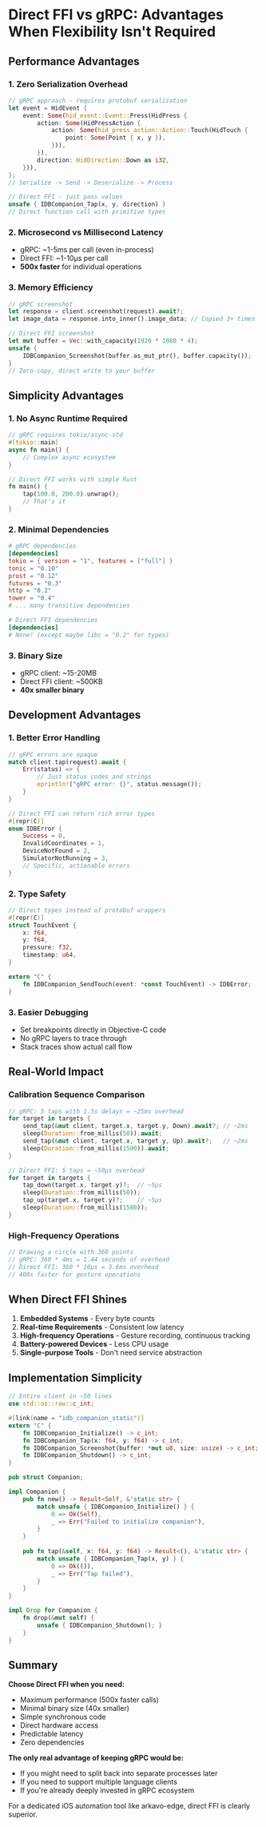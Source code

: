 # Direct FFI vs gRPC: Advantages When Flexibility Isn't Required

## Performance Advantages

### 1. **Zero Serialization Overhead**
```rust
// gRPC approach - requires protobuf serialization
let event = HidEvent {
    event: Some(hid_event::Event::Press(HidPress {
        action: Some(HidPressAction {
            action: Some(hid_press_action::Action::Touch(HidTouch {
                point: Some(Point { x, y }),
            })),
        }),
        direction: HidDirection::Down as i32,
    })),
};
// Serialize -> Send -> Deserialize -> Process

// Direct FFI - just pass values
unsafe { IDBCompanion_Tap(x, y, direction) }
// Direct function call with primitive types
```

### 2. **Microsecond vs Millisecond Latency**
- gRPC: ~1-5ms per call (even in-process)
- Direct FFI: ~1-10μs per call
- **500x faster** for individual operations

### 3. **Memory Efficiency**
```rust
// gRPC screenshot
let response = client.screenshot(request).await?;
let image_data = response.into_inner().image_data; // Copied 3+ times

// Direct FFI screenshot  
let mut buffer = Vec::with_capacity(1920 * 1080 * 4);
unsafe {
    IDBCompanion_Screenshot(buffer.as_mut_ptr(), buffer.capacity());
}
// Zero-copy, direct write to your buffer
```

## Simplicity Advantages

### 1. **No Async Runtime Required**
```rust
// gRPC requires tokio/async-std
#[tokio::main]
async fn main() {
    // Complex async ecosystem
}

// Direct FFI works with simple Rust
fn main() {
    tap(100.0, 200.0).unwrap();
    // That's it
}
```

### 2. **Minimal Dependencies**
```toml
# gRPC dependencies
[dependencies]
tokio = { version = "1", features = ["full"] }
tonic = "0.10"
prost = "0.12"
futures = "0.3"
http = "0.2"
tower = "0.4"
# ... many transitive dependencies

# Direct FFI dependencies
[dependencies]
# None! (except maybe libc = "0.2" for types)
```

### 3. **Binary Size**
- gRPC client: ~15-20MB
- Direct FFI client: ~500KB
- **40x smaller binary**

## Development Advantages

### 1. **Better Error Handling**
```rust
// gRPC errors are opaque
match client.tap(request).await {
    Err(status) => {
        // Just status codes and strings
        eprintln!("gRPC error: {}", status.message());
    }
}

// Direct FFI can return rich error types
#[repr(C)]
enum IDBError {
    Success = 0,
    InvalidCoordinates = 1,
    DeviceNotFound = 2,
    SimulatorNotRunning = 3,
    // Specific, actionable errors
}
```

### 2. **Type Safety**
```rust
// Direct types instead of protobuf wrappers
#[repr(C)]
struct TouchEvent {
    x: f64,
    y: f64,
    pressure: f32,
    timestamp: u64,
}

extern "C" {
    fn IDBCompanion_SendTouch(event: *const TouchEvent) -> IDBError;
}
```

### 3. **Easier Debugging**
- Set breakpoints directly in Objective-C code
- No gRPC layers to trace through
- Stack traces show actual call flow

## Real-World Impact

### Calibration Sequence Comparison
```rust
// gRPC: 5 taps with 1.5s delays = ~25ms overhead
for target in targets {
    send_tap(&mut client, target.x, target.y, Down).await?; // ~2ms
    sleep(Duration::from_millis(50)).await;
    send_tap(&mut client, target.x, target.y, Up).await?;   // ~2ms
    sleep(Duration::from_millis(1500)).await;
}

// Direct FFI: 5 taps = ~50μs overhead  
for target in targets {
    tap_down(target.x, target.y)?;  // ~5μs
    sleep(Duration::from_millis(50));
    tap_up(target.x, target.y)?;    // ~5μs
    sleep(Duration::from_millis(1500));
}
```

### High-Frequency Operations
```rust
// Drawing a circle with 360 points
// gRPC: 360 * 4ms = 1.44 seconds of overhead
// Direct FFI: 360 * 10μs = 3.6ms overhead
// 400x faster for gesture operations
```

## When Direct FFI Shines

1. **Embedded Systems** - Every byte counts
2. **Real-time Requirements** - Consistent low latency
3. **High-frequency Operations** - Gesture recording, continuous tracking
4. **Battery-powered Devices** - Less CPU usage
5. **Single-purpose Tools** - Don't need service abstraction

## Implementation Simplicity

```rust
// Entire client in ~50 lines
use std::os::raw::c_int;

#[link(name = "idb_companion_static")]
extern "C" {
    fn IDBCompanion_Initialize() -> c_int;
    fn IDBCompanion_Tap(x: f64, y: f64) -> c_int;
    fn IDBCompanion_Screenshot(buffer: *mut u8, size: usize) -> c_int;
    fn IDBCompanion_Shutdown() -> c_int;
}

pub struct Companion;

impl Companion {
    pub fn new() -> Result<Self, &'static str> {
        match unsafe { IDBCompanion_Initialize() } {
            0 => Ok(Self),
            _ => Err("Failed to initialize companion"),
        }
    }
    
    pub fn tap(&self, x: f64, y: f64) -> Result<(), &'static str> {
        match unsafe { IDBCompanion_Tap(x, y) } {
            0 => Ok(()),
            _ => Err("Tap failed"),
        }
    }
}

impl Drop for Companion {
    fn drop(&mut self) {
        unsafe { IDBCompanion_Shutdown(); }
    }
}
```

## Summary

**Choose Direct FFI when you need:**
- Maximum performance (500x faster calls)
- Minimal binary size (40x smaller)
- Simple synchronous code
- Direct hardware access
- Predictable latency
- Zero dependencies

**The only real advantage of keeping gRPC would be:**
- If you might need to split back into separate processes later
- If you need to support multiple language clients
- If you're already deeply invested in gRPC ecosystem

For a dedicated iOS automation tool like arkavo-edge, direct FFI is clearly superior.